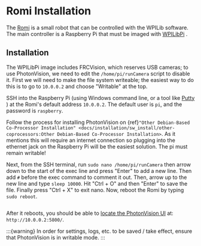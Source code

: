 # Romi Installation

The [Romi](https://docs.wpilib.org/en/latest/docs/romi-robot/index.html) is a small robot that can be controlled with the WPILib software.  The main controller is a Raspberry Pi that must be imaged with [WPILibPi](https://docs.wpilib.org/en/latest/docs/romi-robot/imaging-romi.html) .

## Installation

The WPILibPi image includes FRCVision, which reserves USB cameras; to use PhotonVision, we need to edit the `/home/pi/runCamera` script to disable it.  First we will need to make the file system writeable; the easiest way to do this is to go to `10.0.0.2` and choose "Writable" at the top.

SSH into the Raspberry Pi (using Windows command line, or a tool like [Putty](https://www.chiark.greenend.org.uk/~sgtatham/putty/) ) at the Romi's default address `10.0.0.2`.  The default user is `pi`, and the password is `raspberry`.

Follow the process for installing PhotonVision on {ref}`"Other Debian-Based Co-Processor Installation" <docs/installation/sw_install/other-coprocessors:Other Debian-Based Co-Processor Installation>`.  As it mentions this will require an internet connection so plugging into the ethernet jack on the Raspberry Pi will be the easiest solution. The pi must remain writable!

Next, from the SSH terminal, run `sudo nano /home/pi/runCamera` then arrow down to the start of the exec line and press "Enter" to add a new line.  Then add `#` before the exec command to comment it out.  Then, arrow up to the new line and type `sleep 10000`.  Hit "Ctrl + O" and then "Enter" to save the file.  Finally press "Ctrl + X" to exit nano.  Now, reboot the Romi by typing `sudo reboot`.

```{image} images/nano.png
```

After it reboots, you should be able to [locate the PhotonVision UI](https://photonvision.github.io/gloworm-docs/docs/quickstart/#finding-gloworm) at: `http://10.0.0.2:5800/`.

:::{warning}
In order for settings, logs, etc. to be saved / take effect, ensure that PhotonVision is in writable mode.
:::
